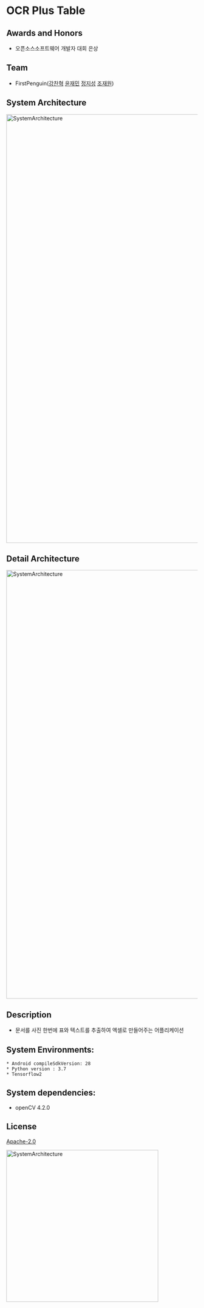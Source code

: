 # OCR Plus Table

## Awards and Honors
* 오픈소스소프트웨어 개발자 대회 은상

## Team
* FirstPenguin([강찬혁](https://github.com/CHkkang) [윤재민](https://github.com/JaeMinYooon) [정지성](https://github.com/Jeongjibsa) [조재원](https://github.com/jaaaewon))

## System Architecture
<img width="1128" alt="SystemArchitecture" src="https://user-images.githubusercontent.com/52397398/105130589-ab8f9580-5b2a-11eb-89c8-984564e0c7ae.jpg">

## Detail Architecture
<img width="1128" alt="SystemArchitecture" src="https://user-images.githubusercontent.com/52397398/105130593-acc0c280-5b2a-11eb-9de2-69d3dc53cb3c.jpg">

## Description
* 문서를 사진 한번에 표와 텍스트를 추출하여 엑셀로 만들어주는 어플리케이션

## System Environments:

	* Android compileSdkVersion: 28
	* Python version : 3.7
	* Tensorflow2

## System dependencies:

  * openCV 4.2.0
  
## License
[Apache-2.0](https://choosealicense.com/licenses/apache-2.0/)


<img width="400" alt="SystemArchitecture" src="https://user-images.githubusercontent.com/52397398/105131585-8ef45d00-5b2c-11eb-926d-23a8d21662cd.jpg">
